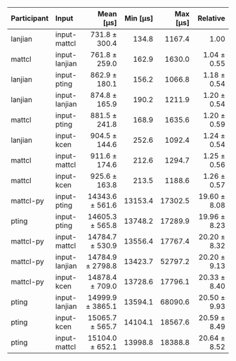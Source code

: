 | Participant | Input | Mean [µs] | Min [µs] | Max [µs] | Relative |
|:---|:---|---:|---:|---:|---:|
| lanjian | input-mattcl | 731.8 ± 300.4 | 134.8 | 1167.4 | 1.00 |
| mattcl | input-lanjian | 761.8 ± 259.0 | 162.9 | 1630.0 | 1.04 ± 0.55 |
| lanjian | input-pting | 862.9 ± 180.1 | 156.2 | 1066.8 | 1.18 ± 0.54 |
| lanjian | input-lanjian | 874.8 ± 165.9 | 190.2 | 1211.9 | 1.20 ± 0.54 |
| mattcl | input-pting | 881.5 ± 241.8 | 168.9 | 1635.6 | 1.20 ± 0.59 |
| lanjian | input-kcen | 904.5 ± 144.6 | 252.6 | 1092.4 | 1.24 ± 0.54 |
| mattcl | input-mattcl | 911.6 ± 174.6 | 212.6 | 1294.7 | 1.25 ± 0.56 |
| mattcl | input-kcen | 925.6 ± 163.8 | 213.5 | 1188.6 | 1.26 ± 0.57 |
| mattcl-py | input-pting | 14343.6 ± 561.6 | 13153.4 | 17302.5 | 19.60 ± 8.08 |
| pting | input-pting | 14605.3 ± 565.8 | 13748.2 | 17289.9 | 19.96 ± 8.23 |
| mattcl-py | input-mattcl | 14784.7 ± 530.9 | 13556.4 | 17767.4 | 20.20 ± 8.32 |
| mattcl-py | input-lanjian | 14784.9 ± 2798.8 | 13423.7 | 52797.2 | 20.20 ± 9.13 |
| mattcl-py | input-kcen | 14878.4 ± 709.0 | 13728.6 | 17796.1 | 20.33 ± 8.40 |
| pting | input-lanjian | 14999.9 ± 3865.1 | 13594.1 | 68090.6 | 20.50 ± 9.93 |
| pting | input-kcen | 15065.7 ± 565.7 | 14104.1 | 18567.6 | 20.59 ± 8.49 |
| pting | input-mattcl | 15104.0 ± 652.1 | 13998.8 | 18388.8 | 20.64 ± 8.52 |
